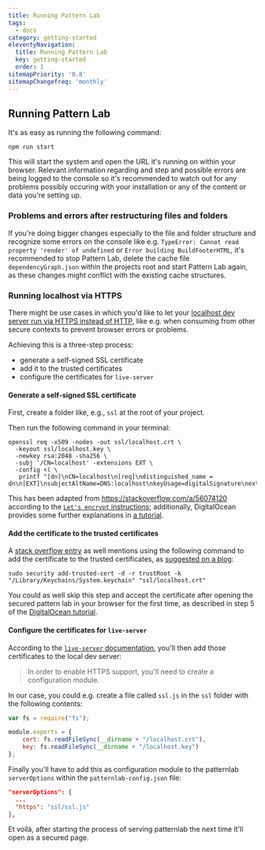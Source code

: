 ```yaml
---
title: Running Pattern Lab
tags:
  - docs
category: getting-started
eleventyNavigation:
  title: Running Pattern Lab
  key: getting-started
  order: 1
sitemapPriority: '0.8'
sitemapChangefreq: 'monthly'
---
```


## Running Pattern Lab

It's as easy as running the following command:

```
npm run start
```

This will start the system and open the URL it's running on within your browser.
Relevant information regarding and step and possible errors are being logged to the console so it's recommended to watch out for any problems possibly occuring with your installation or any of the content or data you're setting up.

### Problems and errors after restructuring files and folders

If you're doing bigger changes especially to the file and folder structure and recognize some errors on the console like e.g. `TypeError: Cannot read property 'render' of undefined` or `Error building BuildFooterHTML`, it's recommended to stop Pattern Lab, delete the cache file `dependencyGraph.json` within the projects root and start Pattern Lab again, as these changes might conflict with the existing cache structures.

### Running localhost via HTTPS

There might be use cases in which you'd like to let your [localhost dev server run via HTTPS instead of HTTP](https://github.com/pattern-lab/live-server#https), like e.g. when consuming from other secure contexts to prevent browser errors or problems.

Achieving this is a three-step process:
- generate a self-signed SSL certificate
- add it to the trusted certificates
- configure the certificates for `live-server`

#### Generate a self-signed SSL certificate

First, create a folder like, e.g., `ssl` at the root of your project.

Then run the following command in your terminal:

```
openssl req -x509 -nodes -out ssl/localhost.crt \
  -keyout ssl/localhost.key \
  -newkey rsa:2048 -sha256 \
  -subj '/CN=localhost' -extensions EXT \
  -config <( \
   printf "[dn]\nCN=localhost\n[req]\ndistinguished_name = dn\n[EXT]\nsubjectAltName=DNS:localhost\nkeyUsage=digitalSignature\nextendedKeyUsage=serverAuth")
```

This has been adapted from <https://stackoverflow.com/a/56074120> according to the [`Let's encrypt` instructions](https://letsencrypt.org/docs/certificates-for-localhost/); additionally, DigitalOcean provides some further explanations in [a tutorial](https://www.digitalocean.com/community/tutorials/how-to-create-a-self-signed-ssl-certificate-for-nginx-in-ubuntu-16-04).

#### Add the certificate to the trusted certificates

A [stack overflow entry](https://stackoverflow.com/a/56074120) as well mentions using the following command to add the certificate to the trusted certificates, as [suggested on a blog](https://derflounder.wordpress.com/2011/03/13/adding-new-trusted-root-certificates-to-system-keychain/):

```
sudo security add-trusted-cert -d -r trustRoot -k "/Library/Keychains/System.keychain" "ssl/localhost.crt"
```

You could as well skip this step and accept the certificate after opening the secured pattern lab in your browser for the first time, as described in step 5 of the [DigitalOcean tutorial](https://www.digitalocean.com/community/tutorials/how-to-create-a-self-signed-ssl-certificate-for-nginx-in-ubuntu-16-04#step-5-test-encryption).

#### Configure the certificates for `live-server`

According to the [`live-server` documentation](https://github.com/pattern-lab/live-server#https), you'll then add those certificates to the local dev server:

> In order to enable HTTPS support, you'll need to create a configuration module.

In our case, you could e.g. create a file called `ssl.js` in the `ssl` folder with the following contents:

```js
var fs = require("fs");

module.exports = {
	cert: fs.readFileSync(__dirname + "/localhost.crt"),
	key: fs.readFileSync(__dirname + "/localhost.key")
};
```

Finally you'll have to add this as configuration module to the patternlab `serverOptions` within the `patternlab-config.json` file:
```json
"serverOptions": {
  ...
  "https": "ssl/ssl.js"
},
```

Et voilà, after starting the process of serving patternlab the next time it'll open as a secured page.
